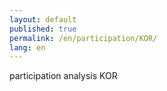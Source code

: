 ```yaml
---
layout: default
published: true
permalink: /en/participation/KOR/
lang: en
---
```


participation analysis KOR
